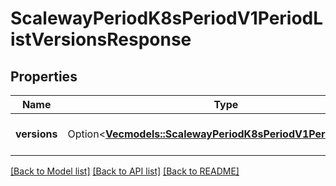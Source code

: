 # ScalewayPeriodK8sPeriodV1PeriodListVersionsResponse

## Properties

Name | Type | Description | Notes
------------ | ------------- | ------------- | -------------
**versions** | Option<[**Vec<models::ScalewayPeriodK8sPeriodV1PeriodVersion>**](scaleway.k8s.v1.Version.md)> | Available Kubernetes versions. | [optional]

[[Back to Model list]](../README.md#documentation-for-models) [[Back to API list]](../README.md#documentation-for-api-endpoints) [[Back to README]](../README.md)


